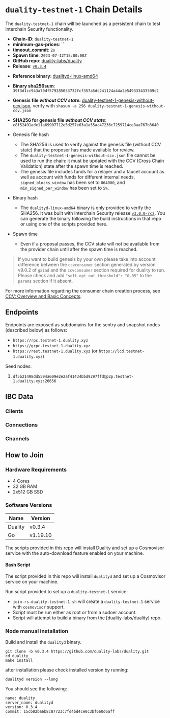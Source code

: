 # `duality-testnet-1` Chain Details

The `duality-testnet-1` chain will be launched as a persistent chain to test Interchain Security functionality.

* **Chain-ID**: `duality-testnet-1`
* **minimum-gas-prices**: ``
* **timeout_commit**: `2s`
* **Spawn time**: `2023-07-12T15:00:00Z`
* **GitHub repo**: [duality-labs/duality](https://github.com/duality-labs/duality.git)
* **Release**: [`v0.3.4`](https://github.com/duality-labs/duality/releases/tag/v0.3.4)
<!-- * **Genesis file with CCV state:** [duality-testnet-1-genesis.json](duality-testnet-1-genesis.json) -->

* **Reference binary**: [dualityd-linux-amd64](./dualityd-linux-amd64.tar.gz)
* **Binary sha256sum**: `39f3d1cc943a70df579285053732fcf357a5dc241124a44a2e549333433509c2`
* **Genesis file _without CCV state_:** [duality-testnet-1-genesis-without-ccv.json](duality-testnet-1-genesis-without-ccv.json), verify with `shasum -a 256 duality-testnet-1-genesis-without-ccv.json`
* **SHA256 for genesis file _without CCV state_**: `c8f52491ade11a69907712e5d257e63a1a55ac47236c7259714ce8aa767b3640`

* Genesis file hash
  * The SHA256 is used to verify against the genesis file (without CCV state) that the proposer has made available for review.
  * The `duality-testnet-1-genesis-without-ccv.json` file cannot be used to run the chain: it must be updated with the CCV (Cross Chain Validation) state after the spawn time is reached.
  * The genesis file includes funds for a relayer and a faucet account as well as account with funds for different internal needs, `signed_blocks_window` has been set to `864000`, and `min_signed_per_window` has been set to `5%`.
* Binary hash
  * The `dualityd-linux-amd64` binary is only provided to verify the SHA256. It was built with Interchain Security release [`v3.0.0-rc2`](https://github.com/cosmos/interchain-security/releases/tag/v3.0.0-rc2). You can generate the binary following the build instructions in that repo or using one of the scripts provided here.
* Spawn time
  * Even if a proposal passes, the CCV state will not be available from the provider chain until after the spawn time is reached.

> If you want to build genesis by your own please take into account difference between the `ccvconsumer` section generated by version v9.0.2 of `gaiad` and the `ccvconsumer` section required for duality to run. Please check and add `"soft_opt_out_threshold": "0.05"` to the `params` section if it absent.

For more information regarding the consumer chain creation process, see [CCV: Overview and Basic Concepts](https://github.com/cosmos/ibc/blob/main/spec/app/ics-028-cross-chain-validation/overview_and_basic_concepts.md).

## Endpoints

Endpoints are exposed as subdomains for the sentry and snapshot nodes (described below) as follows:

* `https://rpc.testnet-1.duality.xyz`
* `https://grpc.testnet-1.duality.xyz`
* `https://rest.testnet-1.duality.xyz` (or `https://lcd.testnet-1.duality.xyz`)

Seed nodes:

1. `df5b21498dd5594a609e2e2af41434bbd9297ffd@p2p.testnet-1.duality.xyz:26656`

## IBC Data

### Clients

<!-- These are commented out because they are example values. -->
<!-- * `07-tendermint-0`
  * Counterparty: [`provider`](/replicated-security/provider/README.md) `07-tendermint-14` -->

### Connections

<!-- These are commented out because they are example values. -->
<!-- * `connection-0`
  * Counterparty: [`provider`](/replicated-security/provider/README.md) `connection-10` -->

### Channels

<!-- These are commented out because they are example values. -->
<!-- * `channel-0`: consumer port
  * Counterparty: [`provider`](/replicated-security/provider/README.md) `channel-17`
* `channel-1`: transfer port
  * Counterparty: [`provider`](/replicated-security/provider/README.md) `channel-18` -->

## How to Join

### Hardware Requirements

* 4 Cores
* 32 GB RAM
* 2x512 GB SSD

### Software Versions

| Name               | Version  |
|--------------------|----------|
| Duality            | v0.3.4   |
| Go                 | v1.19.10  |

The scripts provided in this repo will install Duality and set up a Cosmovisor service with the auto-download feature enabled on your machine.

#### Bash Script

The script provided in this repo will install `dualityd` and set up a Cosmovisor service on your machine.

Run script provided to set up a `duality-testnet-1` service:

* `join-rs-duality-testnet-1.sh` will create a `duality-testnet-1` service with `cosmovisor` support.
* Script must be run either as root or from a sudoer account.
* Script will attempt to build a binary from the [duality-labs/duality] repo.

### Node manual installation

Build and install the `dualityd` binary.

```
git clone -b v0.3.4 https://github.com/duality-labs/duality.git
cd duality
make install
```

after installation please check installed version by running:

`dualityd version --long`

You should see the following:

```
name: duality
server_name: dualityd
version: 0.3.4
commit: 15cb02ba6b8c87723c7fd4bd4ce0c3bf660d6aff
```
